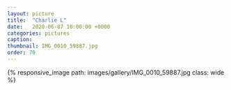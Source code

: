 ```yaml
---
layout: picture
title:  "Charlie L"
date:   2020-06-07 10:00:00 +0000
categories: pictures
caption: 
thumbnail: IMG_0010_59887.jpg
order: 70
---
```

{% responsive_image path: images/gallery/IMG_0010_59887.jpg class: wide %}
